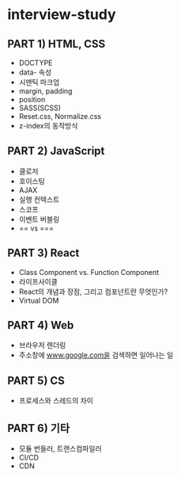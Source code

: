 # interview-study

## PART 1) HTML, CSS
- DOCTYPE
- data- 속성
- 시맨틱 마크업
- margin, padding
- position
- SASS(SCSS)
- Reset.css, Normalize.css
- z-index의 동작방식
## PART 2) JavaScript
- 클로저
- 호이스팅
- AJAX
- 실행 컨텍스트
- 스코프
- 이벤트 버블링
- == vs ===
## PART 3) React
- Class Component vs. Function Component
- 라이프사이클
- React의 개념과 장점, 그리고 컴포넌트란 무엇인가?
- Virtual DOM
## PART 4) Web
- 브라우저 렌더링
- 주소창에 www.google.com을 검색하면 일어나는 일
## PART 5) CS
- 프로세스와 스레드의 차이
## PART 6) 기타
- 모듈 번들러, 트랜스컴파일러
- CI/CD
- CDN
